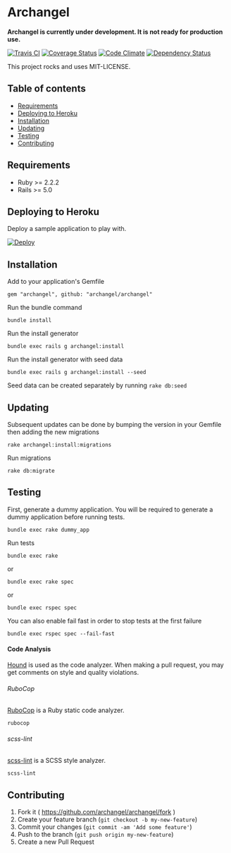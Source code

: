 # Archangel

**Archangel is currently under development. It is not ready for production use.**

[![Travis CI](https://travis-ci.org/archangel/archangel.svg?branch=master)](https://travis-ci.org/archangel/archangel)
[![Coverage Status](https://coveralls.io/repos/github/archangel/archangel/badge.svg?branch=master)](https://coveralls.io/github/archangel/archangel?branch=master)
[![Code Climate](https://codeclimate.com/github/archangel/archangel/badges/gpa.svg)](https://codeclimate.com/github/archangel/archangel)
[![Dependency Status](https://gemnasium.com/badges/github.com/archangel/archangel.svg)](https://gemnasium.com/github.com/archangel/archangel)

This project rocks and uses MIT-LICENSE.

## Table of contents

* [Requirements](#requirements)
* [Deploying to Heroku](#deploying-to-heroku)
* [Installation](#installation)
* [Updating](#updating)
* [Testing](#testing)
* [Contributing](#contributing)

## Requirements

- Ruby >= 2.2.2
- Rails >= 5.0

## Deploying to Heroku

Deploy a sample application to play with.

[![Deploy](https://www.herokucdn.com/deploy/button.svg)](https://heroku.com/deploy?template=https://github.com/archangel/sample)

## Installation

Add to your application's Gemfile

```
gem "archangel", github: "archangel/archangel"
```

Run the bundle command

```
bundle install
```

Run the install generator

```
bundle exec rails g archangel:install
```

Run the install generator with seed data

```
bundle exec rails g archangel:install --seed
```

Seed data can be created separately by running `rake db:seed`

## Updating

Subsequent updates can be done by bumping the version in your Gemfile then adding the new migrations

```
rake archangel:install:migrations
```

Run migrations

```
rake db:migrate
```

## Testing

First, generate a dummy application. You will be required to generate a dummy application before running tests.

```
bundle exec rake dummy_app
```

Run tests

```
bundle exec rake
```

or

```
bundle exec rake spec
```

or

```
bundle exec rspec spec
```

You can also enable fail fast in order to stop tests at the first failure

```
bundle exec rspec spec --fail-fast
```

#### Code Analysis

[Hound](https://houndci.com/) is used as the code analyzer. When making a pull request, you may get comments on style and quality violations.

###### RuboCop

[RuboCop](https://github.com/bbatsov/rubocop) is a Ruby static code analyzer.

```
rubocop
```

###### scss-lint

[scss-lint](https://github.com/brigade/scss-lint) is a SCSS style analyzer.

```
scss-lint
```

## Contributing

1. Fork it ( https://github.com/archangel/archangel/fork )
2. Create your feature branch (`git checkout -b my-new-feature`)
3. Commit your changes (`git commit -am 'Add some feature'`)
4. Push to the branch (`git push origin my-new-feature`)
5. Create a new Pull Request
